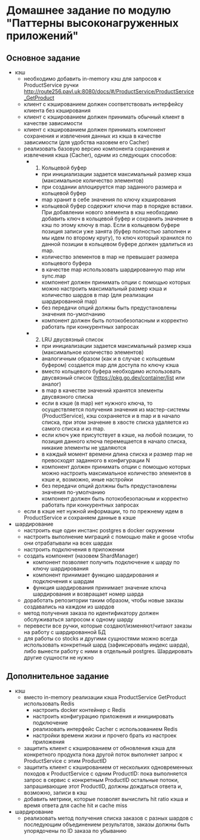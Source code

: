 # Домашнее задание по модулю "Паттерны высоконагруженных приложений"

## Основное задание

- кэш
  - необходимо добавить in-memory кэш для запросов к ProductService ручки http://route256.pavl.uk:8080/docs/#/ProductService/ProductService_GetProduct
  - клиент с кэшированием должен соответствовать интерфейсу клиента без кэширования
  - клиент с кэшированием должен принимать обычный клиент в качестве зависимости
  - клиент с кэшированием должен принимать компонент сохранения и извлечения данных из кэша в качестве зависимости (для удобства назовем его Cacher)
  - реализовать базовую версию компонента сохранения и извлечения кэша (Cacher), одним из следующих способов:
    - 1. Кольцевой буфер
      - при инициализации задается максимальный размер кэша (максимальное количество элементов)
      - при создании аллоцируется map заданного размера и кольцевой буфер
      - map хранит в себе значения по ключу кэширования
      - кольцевой буфер содержит ключи map в порядке вставки. При добавлении нового элемента в кэш необходимо добавить ключ в кольцевой буфер и сохранить значение в кэш по этому ключу в map. Если в кольцевом буфере позиция записи уже занята (буфер полностью заполнен и мы идем по второму кругу), то ключ который хранился по данной позиции в кольцевом буфере должен удалиться из map.
      - количество элементов в map не превышает размера кольцевого буфера
      - в качестве map использовать шардированную map или sync.map
      - компонент должен принимать опции с помощью которых можно настроить максимальный размер кэша и количество шардов в map (для реализации шардированной map)
      - без передачи опций должны быть предустановлены значения по-умолчанию
      - компонент должен быть потокобезопасным и корректно работать при конкурентных запросах
    - 2. LRU двусвязный список
      - при инициализации задается максимальный размер кэша (максимальное количество элементов)
      - аналогичным образом (как и в случае с кольцевым буфером) создается map для доступа по ключу кэша
      - вместо кольцевого буфера необходимо использовать двусвязный список (https://pkg.go.dev/container/list или аналог)
      - в map в качестве значений хранятся элементы двусвязного списка
      - если в кэше (в map) нет нужного ключа, то осуществляется получения значения из мастер-системы (ProductService), кэш сохраняется и в map и в начало списка, при этом значение в хвосте списка удаляется из самого списка и из map.
      - если ключ уже присутствует в кэше, на любой позиции, то позиция данного ключа перемещается в начало списка, никакие элементы не удаляются
      - в каждый момент времени длина списка и размер map не превосходят заданного в конфигурации N
      - компонент должен принимать опции с помощью которых можно настроить максимальное количество элементов в кэше и, возможно, иные настройки
      - без передачи опций должны быть предустановлены значения по-умолчанию
      - компонент должен быть потокобезопасным и корректно работать при конкурентных запросах
  - если в кэше нет нужной информации, то по прежнему идем в ProductService и сохраняем данные в кэше
- шардирование
  - настроить еще один инстанс postgres в docker окружении
  - настроить выполнение миграций с помощью make и goose чтобы они отрабатывали на всех шардах
  - настроить подключения в приложении
  - создать компонент (назовем ShardManager)
    - компонент позволяет получить подключение к шарду по ключу шардирования
    - компонент принимает функцию шардирования и подключения к шардам
    - функция шардирования принимает значение ключа шардирования и возвращает номер шарда
  - доработать репозитории таким образом, чтобы новые заказы создавались на каждом из шардов
  - метод получения заказа по идентификатору должен обслуживаться запросом к одному шарду
  - перевести все ручки, которые создают/изменяют/читают заказы на работу с шардированной БД
  - для работы со stocks и другими сущностями можно всегда использовать конкретный шард (зафиксировать индекс шарда), либо вынести работу с ними в отдельный postgres. Шардировать другие сущности не нужно 

## Дополнительное задание

- кэш
    - вместо in-memory реализации кэша ProductService GetProduct использовать Redis
        - настроить docker контейнер с Redis
        - настроить конфигурацию приложения и инициировать подключение
        - реализовать интерфейс Cacher с использованием Redis
        - настройки времени жизни и прочего брать из настроек приложения
    - защитить клиент с кэшированием от обновления кэша для конкретного продукта пока другой поток выполняет запрос к ProductService с этим ProductID
    - защитить клиент с кэшированием от нескольких одновременных походов к ProductService с одним ProductID: пока выполняется запрос в сервис с конкретным ProductID остальные потоки, запрашивающие этот ProductID, должны дождаться ответа и, возможно, записи в кэш
    - добавить метрики, которые позволят вычислить hit ratio кэша и время ответа для cache hit и cache miss
- шардирование
  - реализовать метод получения списка заказов с разных шардов с последующим объединением результатов, заказы должны быть упорядочены по ID заказа по убыванию
